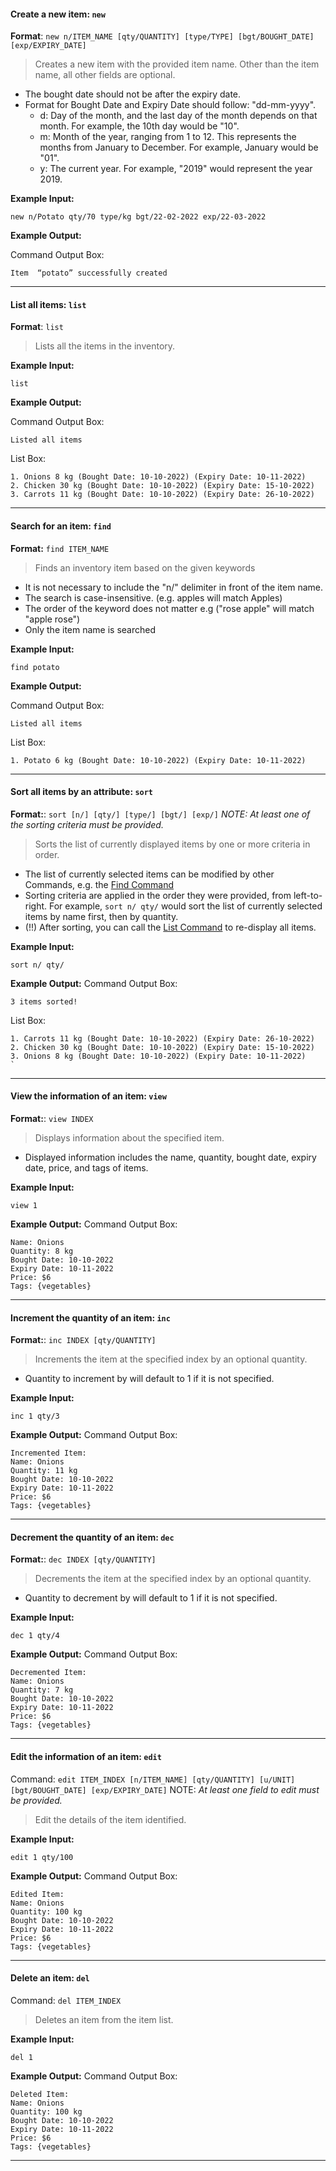 <!-- markdownlint-disable-file first-line-h1 -->
#### Create a new item: `new`

<!-- TODO: YX -->
**Format**: `new n/ITEM_NAME [qty/QUANTITY] [type/TYPE] [bgt/BOUGHT_DATE] [exp/EXPIRY_DATE]`

> Creates a new item with the provided item name. Other than the item name, all other fields are optional.

* The bought date should not be after the expiry date.
* Format for Bought Date and Expiry Date should follow: "dd-mm-yyyy".
  * d: Day of the month, and the last day of the month depends on that month. For example, the 10th day would be "10".
  * m: Month of the year, ranging from 1 to 12. This represents the months from January to December. For example, January would be "01".
  * y: The current year. For example, "2019" would represent the year 2019.

**Example Input:**

```text
new n/Potato qty/70 type/kg bgt/22-02-2022 exp/22-03-2022
```

**Example Output:**

Command Output Box:

```text
Item  “potato” successfully created
```

---

#### List all items: `list`
<!-- TODO: YX (add price, remarks to displayed items) -->
**Format**: `list`

> Lists all the items in the inventory.

**Example Input:**

```text
list
```

**Example Output:**

Command Output Box:

```text
Listed all items
```

List Box:

```text
1. Onions 8 kg (Bought Date: 10-10-2022) (Expiry Date: 10-11-2022)
2. Chicken 30 kg (Bought Date: 10-10-2022) (Expiry Date: 15-10-2022)
3. Carrots 11 kg (Bought Date: 10-10-2022) (Expiry Date: 26-10-2022)
```

---

#### Search for an item: `find`
<!-- TODO: YX (ditto as list) -->
**Format:** `find ITEM_NAME`

> Finds an inventory item based on the given keywords

* It is not necessary to include the "n/" delimiter in front of the item name.
* The search is case-insensitive. (e.g. apples will match Apples)
* The order of the keyword does not matter e.g ("rose apple" will match "apple rose")
* Only the item name is searched

**Example Input:**

```text
find potato
```

**Example Output:**

Command Output Box:

```text
Listed all items
```

List Box:

```text
1. Potato 6 kg (Bought Date: 10-10-2022) (Expiry Date: 10-11-2022)
```

---

#### Sort all items by an attribute: `sort`
<!-- TODO: YX -->
**Format:**: `sort [n/] [qty/] [type/] [bgt/] [exp/]`
_NOTE: At least one of the sorting criteria must be provided._

> Sorts the list of currently displayed items by one or more criteria in order.

* The list of currently selected items can be modified by other Commands, e.g. the [Find Command](#Find)
* Sorting criteria are applied in the order they were provided, from left-to-right. For example, `sort n/ qty/` would sort the list of currently selected items by name first, then by quantity.
* (!!) After sorting, you can call the [List Command](#List) to re-display all items.

**Example Input:**

```text
sort n/ qty/
```

**Example Output:**
Command Output Box:

```text
3 items sorted!
```

List Box:

```text
1. Carrots 11 kg (Bought Date: 10-10-2022) (Expiry Date: 26-10-2022)
2. Chicken 30 kg (Bought Date: 10-10-2022) (Expiry Date: 15-10-2022)
3. Onions 8 kg (Bought Date: 10-10-2022) (Expiry Date: 10-11-2022)
`
```

---

#### View the information of an item: `view`
<!-- TODO: YX -->
**Format:**: `view INDEX`
> Displays information about the specified item.

* Displayed information includes the name, quantity, bought date, expiry date, price, and tags of items.

**Example Input:**

```text
view 1
```

**Example Output:**
Command Output Box:

```text
Name: Onions
Quantity: 8 kg
Bought Date: 10-10-2022
Expiry Date: 10-11-2022
Price: $6
Tags: {vegetables}
```

---

#### Increment the quantity of an item: `inc`

**Format:**: `inc INDEX [qty/QUANTITY]`
> Increments the item at the specified index by an optional quantity.

* Quantity to increment by will default to 1 if it is not specified.

**Example Input:**

```text
inc 1 qty/3
```

**Example Output:**
Command Output Box:

```text
Incremented Item:
Name: Onions
Quantity: 11 kg
Bought Date: 10-10-2022
Expiry Date: 10-11-2022
Price: $6
Tags: {vegetables}
```

---

#### Decrement the quantity of an item: `dec`

**Format:**: `dec INDEX [qty/QUANTITY]`
> Decrements the item at the specified index by an optional quantity.

* Quantity to decrement by will default to 1 if it is not specified.

**Example Input:**

```text
dec 1 qty/4
```

**Example Output:**
Command Output Box:

```text
Decremented Item:
Name: Onions
Quantity: 7 kg
Bought Date: 10-10-2022
Expiry Date: 10-11-2022
Price: $6
Tags: {vegetables}
```

---

#### Edit the information of an item: `edit`
<!-- TODO: YX -->
Command: `edit ITEM_INDEX [n/ITEM_NAME] [qty/QUANTITY] [u/UNIT] [bgt/BOUGHT_DATE] [exp/EXPIRY_DATE]`
NOTE: _At least one field to edit must be provided._

> Edit the details of the item identified.

**Example Input:**

```text
edit 1 qty/100
```

**Example Output:**
Command Output Box:

```text
Edited Item:
Name: Onions
Quantity: 100 kg
Bought Date: 10-10-2022
Expiry Date: 10-11-2022
Price: $6
Tags: {vegetables}
```

---

#### Delete an item: `del`

Command: `del ITEM_INDEX`

> Deletes an item from the item list.

**Example Input:**

```text
del 1
```

**Example Output:**
Command Output Box:

```text
Deleted Item:
Name: Onions
Quantity: 100 kg
Bought Date: 10-10-2022
Expiry Date: 10-11-2022
Price: $6
Tags: {vegetables}
```

---
